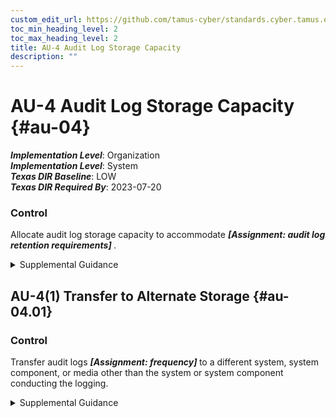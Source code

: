 ```yaml
---
custom_edit_url: https://github.com/tamus-cyber/standards.cyber.tamus.edu/tree/main/static/content/tamus.edu/TAMUS_profile.xml
toc_min_heading_level: 2
toc_max_heading_level: 2
title: AU-4 Audit Log Storage Capacity
description: ""
---
```


# AU-4 Audit Log Storage Capacity {#au-04}

_**Implementation Level**_: Organization\
_**Implementation Level**_: System\
_**Texas DIR Baseline**_: LOW\
_**Texas DIR Required By**_: 2023-07-20

### Control

Allocate audit log storage capacity to accommodate <strong> <em>[Assignment: audit log retention requirements]</em> </strong>.

<details>
  <summary>Supplemental Guidance</summary>

Organizations consider the types of audit logging to be performed and the audit log processing requirements when allocating audit log storage capacity. Allocating sufficient audit log storage capacity reduces the likelihood of such capacity being exceeded and resulting in the potential loss or reduction of audit logging capability.

</details>

## AU-4(1) Transfer to Alternate Storage {#au-04.01}

### Control

Transfer audit logs <strong> <em>[Assignment: frequency]</em> </strong> to a different system, system component, or media other than the system or system component conducting the logging.

<details>
  <summary>Supplemental Guidance</summary>

Audit log transfer, also known as off-loading, is a common process in systems with limited audit log storage capacity and thus supports availability of the audit logs. The initial audit log storage is only used in a transitory fashion until the system can communicate with the secondary or alternate system allocated to audit log storage, at which point the audit logs are transferred. Transferring audit logs to alternate storage is similar to <a xmlns="http://csrc.nist.gov/ns/oscal/1.0" href="#au-9.2">AU-9(2)</a> in that audit logs are transferred to a different entity. However, the purpose of selecting <a xmlns="http://csrc.nist.gov/ns/oscal/1.0" href="#au-9.2">AU-9(2)</a> is to protect the confidentiality and integrity of audit records. Organizations can select either control enhancement to obtain the benefit of increased audit log storage capacity and preserving the confidentiality, integrity, and availability of audit records and logs.

</details>

